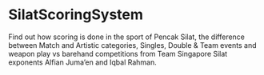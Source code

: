 # SilatScoringSystem
Find out how scoring is done in the sport of Pencak Silat, the difference between Match and Artistic categories, Singles, Double &amp; Team events and weapon play vs barehand competitions from Team Singapore Silat exponents Alfian Juma’en and Iqbal Rahman.
